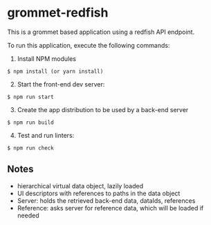 # grommet-redfish

This is a grommet based application using a redfish API endpoint.

To run this application, execute the following commands:

  1. Install NPM modules

```
$ npm install (or yarn install)
```

  2. Start the front-end dev server:

```
$ npm run start
```

  3. Create the app distribution to be used by a back-end server

```
$ npm run build
```

  4. Test and run linters:

```
$ npm run check
```

## Notes

- hierarchical virtual data object, lazily loaded
- UI descriptors with references to paths in the data object
- Server: holds the retrieved back-end data, dataIds, references
- Reference: asks server for reference data, which will be loaded if needed
